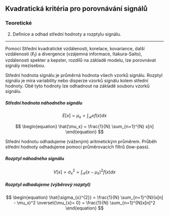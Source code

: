 ## Kvadratická kritéria pro porovnávání signálů

### Teoretické

2. Definice a odhad střední hodnoty a rozptylu signálu.

----

Pomocí Střední kvadratické vzdálenosti, korelace, kovariance, další vzdálenosti ($\ell_{1}$) a divergence (vzájemná informace, Itakura-Saito), vzdálenosti spekter a kepster, rozdílů na základě modelu, lze porovnávat signály mezisebou.

Střední hodnota signálu je průměrná hodnota všech vzorků signálu. Rozptyl signálu je míra variability nebo disperze vzorků signálu kolem střední hodnoty. Obě tyto hodnoty lze odhadnout na základě souboru vzorků signálu.

##### Střední hodnota náhodného signálu

$$
\begin{equation}
E[x] = \mu_{x} = \int_{\mathcal{R}}^{} xf(x)dx
\end{equation}
$$

$$
\begin{equation}
    \hat{\mu_x} = \frac{1}{N} \sum_{n=1}^{N} x[n]
\end{equation}
$$

Střední hodnotu odhadujeme (váženým) aritmetickým průměrem. Průběh střední hodnoty odhadujeme pomocí průměrovacích filtrů (low-pass).

##### Rozptyl náhodného signálu

$$
\begin{equation}
V[x] = \sigma_{x}^{2} = \int_{\mathcal{R}}(x - \mu_x)^2 f(x)dx
\end{equation}
$$

##### Rozptyl odhadujeme (výběrový rozptyl)

$$
\begin{equation}
\hat{\sigma_{x}^{2}} = \frac{1}{N} \sum_{n=1}^{N}(x[n] - \mu_x)^2 \overset{\mu_{x}= 0} = \frac{1}{N} \sum_{n=1}^{N}x[n]^2
\end{equation}
$$
